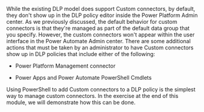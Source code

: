 While the existing DLP model does support Custom connectors, by default,
they don't show up in the DLP policy editor inside the Power Platform
Admin center. As we previously discussed, the default behavior for
custom connectors is that they're managed as part of the default data
group that you specify. However, the custom connectors won't appear
within the user interface in the Power Automate Admin center. There are
some additional actions that must be taken by an administrator to have Custom connectors show up in DLP policies that include either
of the following:

-   Power Platform Management connector

-   Power Apps and Power Automate PowerShell Cmdlets

Using PowerShell to add Custom connectors to a DLP policy is the
simplest way to manage custom connectors. In the exercise at the end of
this module, we will demonstrate how this can be done.
